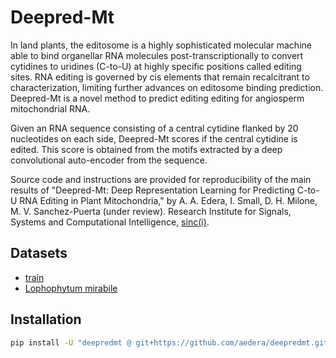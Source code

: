 # Deepred-Mt

In land plants, the editosome is a highly sophisticated molecular
machine able to bind organellar RNA molecules post-transcriptionally
to convert cytidines to uridines (C-to-U) at highly specific positions
called editing sites. RNA editing is governed by cis elements that
remain recalcitrant to characterization, limiting further advances on
editosome binding prediction. Deepred-Mt is a novel method to predict
editing editing for angiosperm mitochondrial RNA.

Given an RNA sequence consisting of a central cytidine flanked by 20
nucleotides on each side, Deepred-Mt scores if the central cytidine is
edited. This score is obtained from the motifs extracted by a deep
convolutional auto-encoder from the sequence.

Source code and instructions are provided for reproducibility of the
main results of "Deepred-Mt: Deep Representation Learning for
Predicting C-to-U RNA Editing in Plant Mitochondria," by A. A. Edera,
I. Small, D. H. Milone, M. V. Sanchez-Puerta (under review). Research
Institute for Signals, Systems and Computational Intelligence,
[sinc(i)](https://sinc.unl.edu.ar/).

## Datasets

* [train](https://foo.com)
* [Lophophytum mirabile](https://foo.com)

## Installation

```bash
pip install -U "deepredmt @ git+https://github.com/aedera/deepredmt.git"
```
